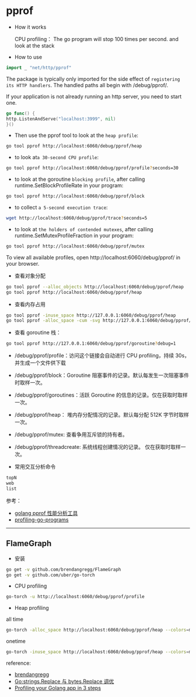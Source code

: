 # pprof

- How it works

  CPU profiling：
  The go program will stop 100 times per second. and look at the stack

- How to use

```go
import _ "net/http/pprof"
```

The package is typically only imported for the side effect of `registering its HTTP handlers`. The handled paths all begin with /debug/pprof/.

If your application is not already running an http server, you need to start one.

```go
go func() {
http.ListenAndServe("localhost:3999", nil)
}()
```

- Then use the pprof tool to look at the `heap profile`:

```sh
go tool pprof http://localhost:6060/debug/pprof/heap
```

- to look at`a 30-second CPU profile`:

```sh
go tool pprof http://localhost:6060/debug/pprof/profile?seconds=30
```

- to look at the goroutine `blocking profile`, after calling runtime.SetBlockProfileRate in your program:

```sh
go tool pprof http://localhost:6060/debug/pprof/block
```

- to collect `a 5-second execution trace`:

```sh
wget http://localhost:6060/debug/pprof/trace?seconds=5
```

- to look at `the holders of contended mutexes`, after calling runtime.SetMutexProfileFraction in your program:

```sh
go tool pprof http://localhost:6060/debug/pprof/mutex
```

To view all available profiles, open http://localhost:6060/debug/pprof/ in your browser.

- 查看对象分配

```sh
go tool pprof --alloc_objects http://localhost:6060/debug/pprof/heap
go tool pprof http://localhost:6060/debug/pprof/heap
```

- 查看内存占用

```sh
go tool pprof -inuse_space http://127.0.0.1:6060/debug/pprof/heap
go tool pprof -alloc_space -cum -svg http://127.0.0.1:6060/debug/pprof/heap > heap.svg
```

- 查看 goroutine 栈：

```sh
go tool pprof http://127.0.0.1:6060/debug/pprof/goroutine?debug=1
```

- /debug/pprof/profile：访问这个链接会自动进行 CPU profiling，持续 30s，并生成一个文件供下载
- /debug/pprof/block：Goroutine 阻塞事件的记录。默认每发生一次阻塞事件时取样一次。
- /debug/pprof/goroutines：活跃 Goroutine 的信息的记录。仅在获取时取样一次。
- /debug/pprof/heap： 堆内存分配情况的记录。默认每分配 512K 字节时取样一次。
- /debug/pprof/mutex: 查看争用互斥锁的持有者。
- /debug/pprof/threadcreate: 系统线程创建情况的记录。 仅在获取时取样一次。

- 常用交互分析命令

```sh
topN
web
list
```

参考：

- [golang pprof 性能分析工具](https://blog.csdn.net/moxiaomomo/article/details/77096814)
- [profiling-go-programs](https://blog.golang.org/profiling-go-programs)

---

## FlameGraph

- 安装

```sh
go get -v github.com/brendangregg/FlameGraph
go get -v github.com/uber/go-torch
```

- CPU profiling

```sh
go-torch -u http://localhost:6060/debug/pprof/profile
```

- Heap profiling

all time

```sh
go-torch -alloc_space http://localhost:6060/debug/pprof/heap --colors=mem
```

onetime

```sh
go-torch -inuse_space http://localhost:6060/debug/pprof/heap --colors=mem
```

reference:

- [brendangregg](http://www.brendangregg.com/flamegraphs.html)
- [Go:strings.Replace 与 bytes.Replace 调优](https://zhuanlan.zhihu.com/p/56217644)
- [Profiling your Golang app in 3 steps](https://coder.today/tech/2018-11-10_profiling-your-golang-app-in-3-steps/)